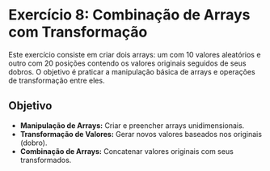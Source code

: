 # Exercício 8: Combinação de Arrays com Transformação

Este exercício consiste em criar dois arrays: um com 10 valores aleatórios e outro com 20 posições contendo os valores originais seguidos de seus dobros. O objetivo é praticar a manipulação básica de arrays e operações de transformação entre eles.

## Objetivo

- **Manipulação de Arrays:** Criar e preencher arrays unidimensionais.
- **Transformação de Valores:** Gerar novos valores baseados nos originais (dobro).
- **Combinação de Arrays:** Concatenar valores originais com seus transformados.
